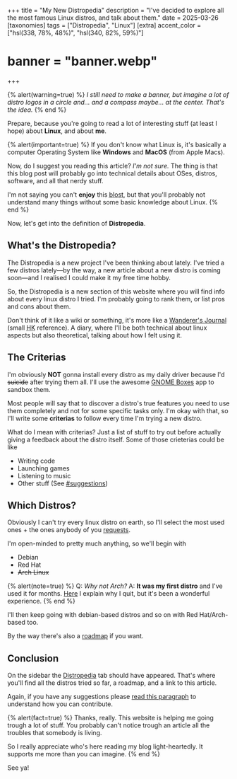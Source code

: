 +++
title = "My New Distropedia"
description = "I've decided to explore all the most famous Linux distros, and talk about them."
date = 2025-03-26
[taxonomies]
tags = ["Distropedia", "Linux"]
[extra]
accent_color = ["hsl(338, 78%, 48%)", "hsl(340, 82%, 59%)"]
# banner = "banner.webp"
+++

{% alert(warning=true) %}
*I still need to make a banner, but imagine a lot of distro logos in a circle and... and a compass maybe... at the center. That's the idea.*
{% end %}

Prepare, because you're going to read a lot of interesting stuff (at least I hope) about **Linux**, and about **me**.

{% alert(important=true) %}
If you don't know what Linux is, it's basically a computer Operating System like **Windows** and **MacOS** (from Apple Macs).

Now, do I suggest you reading this article? *I'm not sure.* The thing is that this blog post will probably go into technical details about OSes, distros, software, and all that nerdy stuff.

I'm not saying you can't **enjoy** this <abbr title="Blog Post (from Snug Nook)">blost</abbr>, but that you'll probably not understand many things without some basic knowledge about Linux.
{% end %}

Now, let's get into the definition of **Distropedia**.

## What's the Distropedia?

The Distropedia is a new project I've been thinking about lately. I've tried a few distros lately―by the way, a new article about a new distro is coming soon―and I realised I could make it my free time hobby.

So, the Distropedia is a new section of this website where you will find info about every linux distro I tried. I'm probably going to rank them, or list pros and cons about them.

Don't think of it like a wiki or something, it's more like a [Wanderer's Journal](https://hollowknight.wiki/w/Wanderer%27s_Journal) (small <abbr title="Hollow Knight">HK</abbr> reference). A diary, where I'll be both technical about linux aspects but also theoretical, talking about how I felt using it.

## The Criterias

I'm obviously **NOT** gonna install every distro as my daily driver because I'd ~~suicide~~ after trying them all. I'll use the awesome [GNOME Boxes](https://apps.gnome.org/Boxes/) app to sandbox them.

Most people will say that to discover a distro's true features you need to use them completely and not for some specific tasks only. I'm okay with that, so I'll write some **criterias** to follow every time I'm trying a new distro.

What do I mean with criterias? Just a list of stuff to try out before actually giving a feedback about the distro itself. Some of those crieterias could be like

- Writing code
- Launching games
- Listening to music
- Other stuff (See [#suggestions](@/distropedia/_index.md#suggestions))

## Which Distros?

Obviously I can't try every linux distro on earth, so I'll select the most used ones + the ones anybody of you [requests](@/distropedia/_index.md#suggestions).

I'm open-minded to pretty much anything, so we'll begin with

- Debian
- Red Hat
- ~~Arch Linux~~

{% alert(note=true) %}
Q: *Why not Arch?*
A: **It was my first distro** and I've used it for months. [Here](@/blog/2025-02-04-from-arch-to-fedora/index.md) I explain why I quit, but it's been a wonderful experience.
{% end %}

I'll then keep going with debian-based distros and so on with Red Hat/Arch-based too.

By the way there's also a [roadmap](@/distropedia/roadmap/index.md) if you want.

## Conclusion

On the sidebar the [Distropedia](@/distropedia/_index.md) tab should have appeared. That's where you'll find all the distros tried so far, a roadmap, and a link to this article.

Again, if you have any suggestions please [read this paragraph](@/distropedia/_index.md#suggestions) to understand how you can contribute.

{% alert(fact=true) %}
Thanks, really. This website is helping me going trough a lot of stuff. You probably can't notice trough an article all the troubles that somebody is living.

So I really appreciate who's here reading my blog light-heartedly. It supports me more than you can imagine.
{% end %}

See ya!
